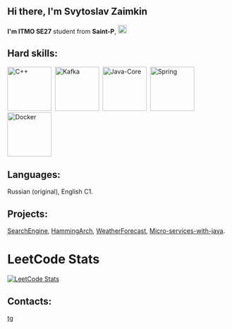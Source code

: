 ## Hi there, I'm Svytoslav Zaimkin

**I'm ITMO SE27** student from **Saint-P**, <img src="https://upload.wikimedia.org/wikipedia/commons/f/f3/Flag_of_Russia.svg" width="20" alt="Флаг России">

## Hard skills:

<img src="https://cdn.jsdelivr.net/gh/devicons/devicon@latest/icons/cplusplus/cplusplus-original.svg" width = "100" title = "C++"/>&nbsp;
<img src="https://cdn.jsdelivr.net/gh/devicons/devicon@latest/icons/apachekafka/apachekafka-original.svg" width ="100" title="Kafka"/>&nbsp;
<img src="https://cdn.jsdelivr.net/gh/devicons/devicon@latest/icons/java/java-original.svg" width ="100" title="Java-Core"/>&nbsp;
<img src="https://cdn.jsdelivr.net/gh/devicons/devicon@latest/icons/spring/spring-original.svg" width ="100" title="Spring"/>&nbsp;
<img src="https://cdn.jsdelivr.net/gh/devicons/devicon@latest/icons/docker/docker-original.svg" width ="100" title="Docker"/>
          
          
          
          


## Languages: 
Russian (original), English C1.

## Projects:
[SearchEngine](https://github.com/zxcbank/11SimpleSearchEngine),
[HammingArch](https://github.com/zxcbank/OP-6),
[WeatherForecast](https://github.com/zxcbank/7Weather),
[Micro-services-with-java](https://github.com/zxcbank/microservices-in-java).

# LeetCode Stats
[![LeetCode Stats](https://leetcard.jacoblin.cool/main300?theme=light&font=baloo)](https://leetcode.com/main300/)


## Contacts:
          
[tg](https://t.me/kkkombinator)
          

